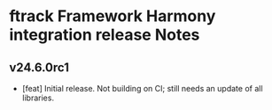 # ftrack Framework Harmony integration release Notes


## v24.6.0rc1

* [feat] Initial release. Not building on CI; still needs an update of all libraries.

